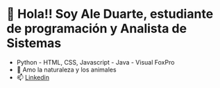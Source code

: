 # 👋 Hola!! Soy Ale Duarte, estudiante de programación y Analista de Sistemas
- Python - HTML, CSS, Javascript - Java - Visual FoxPro
- 🌱 Amo la naturaleza y los animales
- 📫 [Linkedin ]([URL_del_enlace](https://www.linkedin.com/in/duarteale/)https://www.linkedin.com/in/duarteale/ "Linkedin/duarteale")
 
